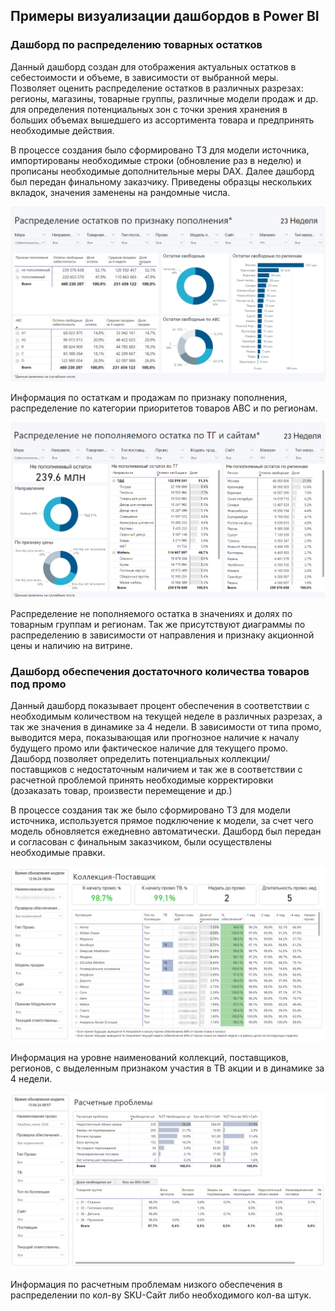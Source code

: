 ## Примеры визуализации дашбордов в Power BI
### Дашборд по распределению товарных остатков

Данный дашборд создан для отображения актуальных остатков в себестоимости и объеме, в зависимости от выбранной меры. Позволяет оценить распределение остатков в различных разрезах: регионы, магазины, товарные группы, различные модели продаж и др. для определения потенциальных зон с точки зрения хранения в больших объемах вышедшего из ассортимента товара и предпринять необходимые действия.    

В процессе создания было сформировано ТЗ для модели источника, импортированы необходимые строки (обновление раз в неделю) и прописаны необходимые дополнительные меры DAX. Далее дашборд был передан финальному заказчику. 
Приведены образцы нескольких вкладок, значения заменены на рандомные числа. 

![Stock Sample 1](https://github.com/IgorGoltsov/portfolio/blob/main/Dashboard%20samples/stock%20sample%201.png)

Информация по остаткам и продажам по признаку пополнения, распределение по категории приоритетов товаров АВС и по регионам. 

![Stock Sample 2](https://github.com/IgorGoltsov/portfolio/blob/main/Dashboard%20samples/stock%20sample%202.png)

Распределение не пополняемого остатка в значениях и долях по товарным группам и регионам. Так же присутствуют диаграммы по распределению в зависимости от направления и признаку акционной цены и наличию на витрине. 

### Дашборд обеспечения достаточного количества товаров под промо

Данный дашборд показывает процент обеспечения в соответствии с необходимым количеством на текущей неделе в различных разрезах, а так же значения в динамике за 4 недели. 
В зависимости от типа промо, выводится мера, показывающая или прогнозное наличие к началу будущего промо или фактическое наличие для текущего промо. 
Дашборд позволяет определить потенциальных коллекции/поставщиков с недостаточным наличием и так же в соответствии с расчетной проблемой принять необходимые корректировки (дозаказать товар, произвести перемещение и др.)

В процессе создания так же было сформировано ТЗ для модели источника, используется прямое подключение к модели, за счет чего модель обновляется ежедневно автоматически. Дашборд был передан и согласован с финальным заказчиком, были осуществлены необходимые правки.  

![Promo Sample 1](https://github.com/IgorGoltsov/portfolio/blob/main/Dashboard%20samples/Promo%20Sample.png)

Информация на уровне наименований коллекций, поставщиков, регионов, с выделенным признаком участия в ТВ акции и в динамике за 4 недели. 

![Promo Sample 2](https://github.com/IgorGoltsov/portfolio/blob/main/Dashboard%20samples/Promo%20Sample%202.png)

Информация по расчетным проблемам низкого обеспечения в распределении по кол-ву SKU-Сайт либо необходимого кол-ва штук. 



